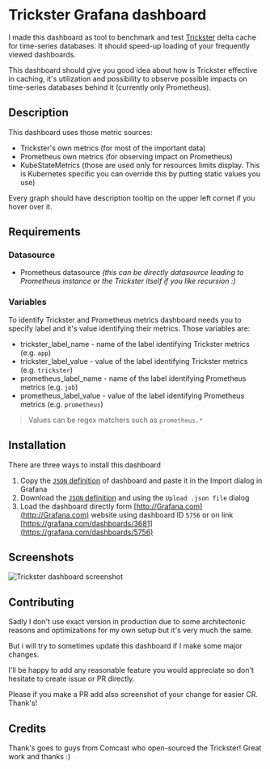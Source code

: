 # Trickster  Grafana dashboard
I made this dashboard as tool to benchmark and test [Trickster](https://github.com/Comcast/trickster) 
delta cache for time-series databases. It should speed-up loading of your frequently viewed dashboards.

This dashboard should give you good idea about how is Trickster effective in caching, it's utilization 
and possibility to observe possible impacts on time-series databases behind it (currently only Prometheus).


## Description
This dashboard uses those metric sources:
- Trickster's own metrics (for most of the important data)
- Prometheus own metrics (for observing impact on Prometheus)
- KubeStateMetrics (those are used only for resources limits display. 
This is Kubernetes specific you can override this by putting static values you use)

Every graph should have description tooltip on the upper left cornet if you hover over it.


## Requirements

### Datasource
- Prometheus datasource _(this can be directly datasource leading to Prometheus 
instance or the Trickster itself if you like recursion :)_

### Variables
To identify Trickster and Prometheus metrics dashboard needs you to specify label and it's 
value identifying their metrics. Those variables are:
- trickster_label_name - name of the label identifying Trickster metrics (e.g. `app`)
- trickster_label_value - value of the label identifying Trickster metrics (e.g. `trickster`)
- prometheus_label_name - name of the label identifying Prometheus metrics (e.g. `job`)
- prometheus_label_value - value of the label identifying Prometheus metrics (e.g. `prometheus`)

> Values can be regex matchers such as `prometheus.*`


## Installation
There are three ways to install this dashboard

   1. Copy the [`JSON` definition](https://raw.githubusercontent.com/FUSAKLA/trickster-grafana-dashboard/master/dashboard/trickster-dashboard.json)
   of dashboard and paste it in the Import dialog in Grafana
   2. Download the [`JSON` definition](https://raw.githubusercontent.com/FUSAKLA/trickster-grafana-dashboard/master/dashboard/trickster-dashboard.json)
   and using the `Upload .json file` dialog
   3. Load the dashboard directly form [http://Grafana.com](http://Grafana.com) website using
   dashboard ID `5756` or on link [https://grafana.com/dashboards/3681](https://grafana.com/dashboards/5756)


## Screenshots

![Trickster dashboard screenshot](https://grafana.com/api/dashboards/5756/images/3632/image)

## Contributing

Sadly I don't use exact version in production due to some architectonic
reasons and optimizations for my own setup but it's very much the same.

But i will try to sometimes update this dashboard if I make some major changes.

I'll be happy to add any reasonable feature you would appreciate so don't hesitate to create issue or PR directly. 

Please if you make a PR add also screenshot of your change for easier CR. Thank's!


## Credits

Thank's goes to guys from Comcast who open-sourced the Trickster! 
Great work and thanks :)
